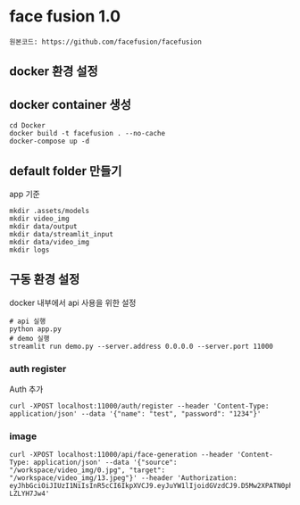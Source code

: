 #  face fusion 1.0
    원본코드: https://github.com/facefusion/facefusion
    

## docker 환경 설정

## docker container 생성
    cd Docker
    docker build -t facefusion . --no-cache
    docker-compose up -d

## default folder 만들기
 app 기준

    mkdir .assets/models
    mkdir video_img
    mkdir data/output
    mkdir data/streamlit_input
    mkdir data/video_img
    mkdir logs

## 구동 환경 설정
docker 내부에서 api 사용을 위한 설정

    # api 실행
    python app.py
    # demo 실행
    streamlit run demo.py --server.address 0.0.0.0 --server.port 11000

### auth register
Auth 추가

    curl -XPOST localhost:11000/auth/register --header 'Content-Type: application/json' --data '{"name": "test", "password": "1234"}'

### image
    curl -XPOST localhost:11000/api/face-generation --header 'Content-Type: application/json' --data '{"source": "/workspace/video_img/0.jpg", "target": "/workspace/video_img/13.jpeg"}' --header 'Authorization: eyJhbGciOiJIUzI1NiIsInR5cCI6IkpXVCJ9.eyJuYW1lIjoidGVzdCJ9.D5Mw2XPATN0phpUUNh8v253tbvR2MCP1k-LZLYH7Jw4'
